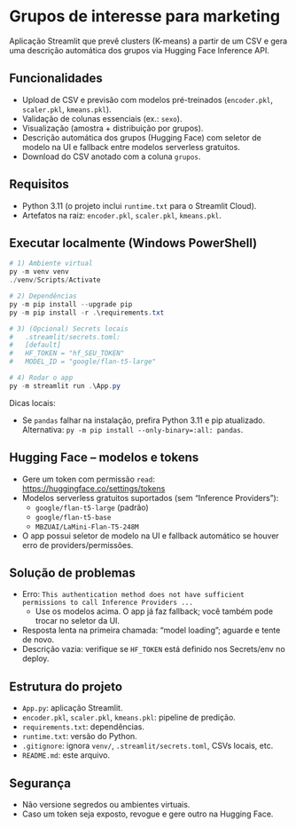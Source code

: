 # Grupos de interesse para marketing

Aplicação Streamlit que prevê clusters (K-means) a partir de um CSV e gera uma descrição automática dos grupos via Hugging Face Inference API.

## Funcionalidades
- Upload de CSV e previsão com modelos pré-treinados (`encoder.pkl`, `scaler.pkl`, `kmeans.pkl`).
- Validação de colunas essenciais (ex.: `sexo`).
- Visualização (amostra + distribuição por grupos).
- Descrição automática dos grupos (Hugging Face) com seletor de modelo na UI e fallback entre modelos serverless gratuitos.
- Download do CSV anotado com a coluna `grupos`.

## Requisitos
- Python 3.11 (o projeto inclui `runtime.txt` para o Streamlit Cloud).
- Artefatos na raiz: `encoder.pkl`, `scaler.pkl`, `kmeans.pkl`.

## Executar localmente (Windows PowerShell)
```powershell
# 1) Ambiente virtual
py -m venv venv
./venv/Scripts/Activate

# 2) Dependências
py -m pip install --upgrade pip
py -m pip install -r .\requirements.txt

# 3) (Opcional) Secrets locais
#   .streamlit/secrets.toml:
#   [default]
#   HF_TOKEN = "hf_SEU_TOKEN"
#   MODEL_ID = "google/flan-t5-large"

# 4) Rodar o app
py -m streamlit run .\App.py
```

Dicas locais:
- Se `pandas` falhar na instalação, prefira Python 3.11 e pip atualizado. Alternativa: `py -m pip install --only-binary=:all: pandas`.

## Hugging Face – modelos e tokens
- Gere um token com permissão `read`: https://huggingface.co/settings/tokens
- Modelos serverless gratuitos suportados (sem “Inference Providers”):
   - `google/flan-t5-large` (padrão)
   - `google/flan-t5-base`
   - `MBZUAI/LaMini-Flan-T5-248M`
- O app possui seletor de modelo na UI e fallback automático se houver erro de providers/permissões.

## Solução de problemas
- Erro: `This authentication method does not have sufficient permissions to call Inference Providers ...`
   - Use os modelos acima. O app já faz fallback; você também pode trocar no seletor da UI.
- Resposta lenta na primeira chamada: “model loading”; aguarde e tente de novo.
- Descrição vazia: verifique se `HF_TOKEN` está definido nos Secrets/env no deploy.

## Estrutura do projeto
- `App.py`: aplicação Streamlit.
- `encoder.pkl`, `scaler.pkl`, `kmeans.pkl`: pipeline de predição.
- `requirements.txt`: dependências.
- `runtime.txt`: versão do Python.
- `.gitignore`: ignora `venv/`, `.streamlit/secrets.toml`, CSVs locais, etc.
- `README.md`: este arquivo.

## Segurança
- Não versione segredos ou ambientes virtuais.
- Caso um token seja exposto, revogue e gere outro na Hugging Face.
